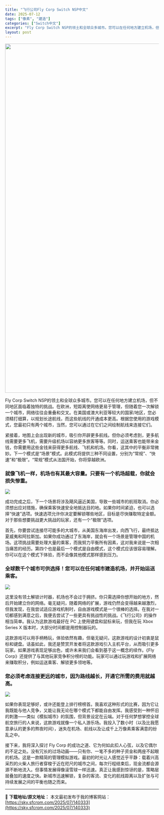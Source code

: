 ```yaml
---
title: "飞行公司Fly Corp Switch NSP中文"
date: 2025-07-12
tags: ["像素", "建造"]
categories: ["Switch中文"]
excerpt: "Fly Corp Switch NSP的领土和全球众多城市。您可以在任何地方建立机场，但不同地区面临着独特的挑战。在欧洲，短距离使网络更易于管理，但随着您一次解锁一个城市，网络往往会重叠和交叉。在美国或澳大利亚等较大的国家/地区，您必须精打细算，以规划长途航线，而这些航线的开通成本更高。根据您使用的&hellip;"
layout: post
---
```


<img class="aligncenter size-full wp-image-140334" src="https://sky.sfcrom.com/wp-content/uploads/2025/07/2025071214524071.webp" alt="" width="700" height="1142" />

Fly Corp Switch NSP的领土和全球众多城市。您可以在任何地方建立机场，但不同地区面临着独特的挑战。在欧洲，短距离使网络更易于管理，但随着您一次解锁一个城市，网络往往会重叠和交叉。在美国或澳大利亚等较大的国家/地区，您必须精打细算，以规划长途航线，而这些航线的开通成本更高。根据您使用的游戏模式，您最初只有两个城市，当然，您可以通过在它们之间绘制航线来连接它们。

紧接着，地图上会出现新的城市，吸引你开辟更多航线。但你必须考虑到，更多航线需要更多飞机，需要升级机场以容纳更多旅客等等。同时，运送乘客也能带来金钱，你需要用这些金钱来获得更多航线、飞机和机场。你看，这其中的平衡非常微妙。下一个模式是“场景”模式。此模式将提供三种不同设置，分别为“常规”、“快速”和“极限”。“常规”模式从法国开始，你将穿越欧洲。
<h3>就像飞机一样，机场也有其最大容量。只要有一个机场超载，你就会损失惨重。</h3>
<img src="https://img-eshop.cdn.nintendo.net/i/27af57a1da6d1e3eaa4e73ee0777052766d4d71788c3f665c823ee2461de0da0.jpg?w=1000" />

成功完成之后，下一个场景将涉及飓风逼近美国，导致一些城市的航班取消。你必须想出应对措施，确保乘客快速安全地抵达目的地。如果你时间紧迫，也可以选择“快速”选项。快速选项允许你决定要解锁哪些地区，目标是尽快赚取特定金额。对于那些想要挑战更大挑战的玩家，还有一个“极限”选项。

首先，你要尝试连接尽可能多的大城市，从美国东海岸出发，向西飞行，最终抵达夏威夷和阿拉斯加。如果你成功通过了东海岸，就会有一个场景是管理中国的机场。这项挑战需要处理大量的乘客，而我努力平衡所有因素，这对我来说是一次相当痛苦的经历。第四个也是最后一个模式是自由模式，这个模式应该很容易理解。你可以在这个模式下体验，而不会像其他模式那样感到压力。
<h3>全球数千个城市可供选择！您可以在任何城市建造机场，并开始运送乘客。</h3>
<img src="https://img-eshop.cdn.nintendo.net/i/86dfe75d1dbc03b7770f97a82eb15fb9b1fc0ca954a5fdedb2774c9d08af30a2.jpg?w=1000" />

这里没有领土解锁计时器，机场也不会过于拥挤。你只需选择你想开始的地方，然后开始建立你的网络。毫无疑问，随着网络的扩展，游戏仍然会变得越来越激烈，但我发现，在我尝试适应游戏机制时，自由游戏模式是一个很棒的选择。在我对一切都感到满意之后，我便去尝试了一些更具有挑战性的挑战。《飞行公司》的操作相当简单。我认为这款游戏最好在 PC 上使用键盘和鼠标来玩，但我在玩 Xbox Series X 版本时，大部分时间都是用控制器玩的。

这款游戏可以用手柄畅玩，体验依然有趣，但毫无疑问，这款游戏的设计初衷是鼠标和键盘。话虽如此，我还是赞赏开发者将这款游戏引入主机平台，从而吸引更多玩家。如果游戏表现足够出色，或许未来我们会看到基于这一概念的续作。《Fly Corp》还提供了与其他玩家竞争积分榜的功能。玩家可以通过玩游戏和扩展网络来赚取积分，例如运送乘客、解锁更多领地等。
<h3>您必须考虑连接更远的城市，因为路线越长，开通它所需的费用就越高。</h3>
<img src="https://img-eshop.cdn.nintendo.net/i/5ba4f6926ff598cfa25f97b3bc503f5b09d8755f55573533e1f0b21b17145cee.jpg?w=1000" />

如果你表现足够好，或许还能登上排行榜榜首。我喜欢这种形式的比赛，因为它让我既能与他人竞争，又能让我无论在哪个模式下都能自由发挥。我感受到一种怀旧的刺激——类似《模拟城市》的氛围，但背景设定在云端。对于任何梦想掌控全球航空旅行的人来说，这款游戏就像一个私人游乐场。我投入了数小时（以及比我愿意承认的更多的熬夜时间），迷失在机场、航线以及让成千上万像素乘客满意的纷乱之中。

接下来，我将深入探讨 Fly Corp 的成功之道、它为何如此扣人心弦，以及它偶尔的不足之处。没有冗长的过场动画——只有你、一笔不多的种子资金和两座不起眼的机场。这是一款精简的管理模拟游戏。最初的时光让人感觉近乎平静：载着兴高采烈的火柴人旅行者穿梭于近在咫尺的城市之间，每次行程结束后，现金流都会源源不断地流入。但事情发展得像滚雪球一样迅速。真正让我感到惊讶的是，策略层层叠加的速度之快。新城市迅速解锁，复杂的客流、变化的航线距离以及扩张与可持续发展之间的平衡也随之而来。

---
📖 **下载地址/原文地址：** 本文最初发布于我的博客网站：[https://sky.sfcrom.com/2025/07/140333](https://sky.sfcrom.com/2025/07/140333)
